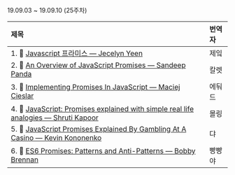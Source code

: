 19.09.03 ~ 19.09.10 (25주차)

|     제목     |    번역자    |
| :---------- | :--------- |
| 1. 📜 [Javascript 프라미스 — Jecelyn Yeen](https://github.com/Lee-hyuna/33-js-concepts-kr/wiki/javascript-promises-for-dummies) | 제잌 |
| 2. 📜 [An Overview of JavaScript Promises — Sandeep Panda](https://github.com/Lee-hyuna/33-js-concepts-kr/wiki/An-Overview-of-JavaScript-Promises) | 칼렛 |
| 3. 📜 [Implementing Promises In JavaScript — Maciej Cieslar](https://github.com/Lee-hyuna/33-js-concepts-kr/wiki/Implementing-Promises-In-JavaScript) | 에둬드 |
| 4. 📜 [JavaScript: Promises explained with simple real life analogies — Shruti Kapoor](https://github.com/Lee-hyuna/33-js-concepts-kr/wiki/JavaScript:-Promises-explained-with-simple-real-life-analogies) | 몰링 |
| 5. 📜 [ JavaScript Promises Explained By Gambling At A Casino — Kevin Kononenko](https://github.com/Lee-hyuna/33-js-concepts-kr/wiki/%EC%B9%B4%EC%A7%80%EB%85%B8-%EA%B2%8C%EC%9E%84%EB%B8%94%EC%9D%84-%ED%86%B5%ED%95%B4-%EC%84%A4%EB%AA%85%ED%95%98%EB%8A%94-Javascript-Promise) | 댜 |
| 6. 📜 [ES6 Promises: Patterns and Anti-Patterns — Bobby Brennan](https://medium.com/datafire-io/es6-promises-patterns-and-anti-patterns-bbb21a5d0918) | 빵빵야 |